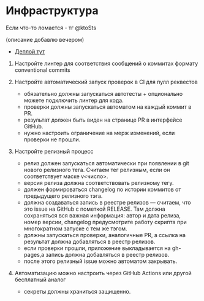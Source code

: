 # Инфраструктура

Если что-то ломается - тг @ktoSts

(описание добавлю вечером)

- [Деплой тут](https://kantikyang.github.io/infost/)

1. Настройте линтер для соответствия сообщений о коммитах формату conventional commits

2. Настройте автоматический запуск проверок в CI для пулл реквестов

   - обязательно должны запускаться автотесты + опционально можете подключить линтер для кода.
   - проверки должны запускаться автоматом на каждый коммит в PR.
   - результат должен быть виден на странице PR в интерфейсе GitHub.
   - нужно настроить ограничение на мерж изменений, если проверки не прошли.

3. Настройте релизный процесс

   - релиз должен запускаться автоматически при появлении в git нового релизного тега. Считаем тег релизным, если он соответствует маске v<число>.
   - версия релиза должна соответствовать релизному тегу.
   - должен формироваться changelog по истории коммитов от предыдущего релизного тэга.
   - должна создаваться запись в реестре релизов — считаем, что это issue на GitHub с пометкой RELEASE. Там должна сохраняться вся важная информация: автор и дата релиза, номер версии, changelog предусмотрите работу скрипта при многократном запуске с тем же тэгом.
   - должны запускаться проверки, аналогичные PR, а ссылка на результат должна добавляться в реестр релизов.
   - если проверки прошли, приложение выкладывается на gh-pages,а запись должна добавляться в реестр релизов.
   - после этого релизный issue можно автоматом закрывать.

4. Автоматизацию можно настроить через GitHub Actions или другой бесплатный аналог
   - секреты должны храниться защищенно.
